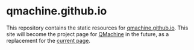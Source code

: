 qmachine.github.io
==================

This repository contains the static resources for
[qmachine.github.io](http://qmachine.github.io). This site will become the
project page for [QMachine](https://www.qmachine.org) in the future, as a
replacement for the [current page](http://wilkinson.github.io/qmachine/).

